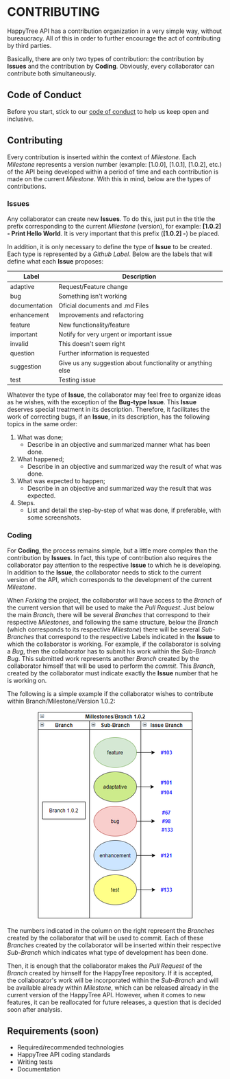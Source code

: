# CONTRIBUTING

HappyTree API has a contribution organization in a very simple way,
without bureaucracy. All of this in order to further encourage the
act of contributing by third parties.

Basically, there are only two types of contribution: the contribution
by **Issues** and the contribution by **Coding**. Obviously, every
collaborator can contribute both simultaneously.

## Code of Conduct

Before you start, stick to our [code of conduct](https://github.com/Miuey/happytree/blob/0.0.5/CODE_OF_CONDUCT.md)
to help us keep open and inclusive.

## Contributing

Every contribution is inserted within the context of *Milestone*.
Each *Milestone* represents a version number (example: [1.0.0],
[1.0.1], [1.0.2], etc.) of the API being developed within a period of
time and each contribution is made on the current *Milestone*. With
this in mind, below are the types of contributions.

### Issues

Any collaborator can create new **Issues**. To do this, just put in
the title the prefix corresponding to the current *Milestone*
(version), for example: **[1.0.2] - Print Hello World**. It is very
important that this prefix (**[1.0.2] -**) be placed.

In addition, it is only necessary to define the type of **Issue** to
be created. Each type is represented by a *Github Label*. Below are
the labels that will define what each **Issue** proposes:

| Label  | Description  |
|---|---|
| adaptive  | Request/Feature change  |
| bug  | Something isn't working  |
| documentation  | Oficial documents and .md Files  |
| enhancement  | Improvements and refactoring  |
| feature  | New functionality/feature  |
| important  | Notify for very urgent or important issue  |
| invalid  | This doesn't seem right  |
| question  | Further information is requested  |
| suggestion  | Give us any suggestion about functionality or anything else  |
| test  | Testing issue  |

Whatever the type of **Issue**, the collaborator may feel free to
organize ideas as he wishes, with the exception of the
**Bug-type Issue**. This **Issue** deserves special treatment in its
description. Therefore, it facilitates the work of correcting bugs,
if an **Issue**, in its description, has the following topics in the
same order:

1. What was done;
	* Describe in an objective and summarized manner what has been
	done.
2. What happened;
	* Describe in an objective and summarized way the result of what
	was done.
3. What was expected to happen;
	* Describe in an objective and summarized way the result that was
	expected.
4. Steps.
	* List and detail the step-by-step of what was done, if
	preferable, with some screenshots.
	
### Coding

For **Coding**, the process remains simple, but a little more complex
than the contribution by **Issues**. In fact, this type of
contribution also requires the collaborator pay attention to the
respective **Issue** to which he is developing. In addition to the
**Issue**, the collaborator needs to stick to the current version of
the API, which corresponds to the development of the current
*Milestone*.	

When *Forking* the project, the collaborator will have access to the
*Branch* of the current version that will be used to make the
*Pull Request*. Just below the main *Branch*, there will be several
*Branches* that correspond to their respective *Milestones*, and
following the same structure, below the *Branch* (which corresponds
to its respective *Milestone*) there will be several *Sub-Branches*
that correspond to the respective Labels indicated in the **Issue**
to which the collaborator is working. For example, if the
collaborator is solving a *Bug*, then the collaborator has to submit
his work within the *Sub-Branch Bug*. This submitted work represents
another *Branch* created by the collaborator himself that will be
used to perform the *commit*. This *Branch*, created by the
collaborator must indicate exactly the **Issue** number that he is
working on.

The following is a simple example if the collaborator wishes to
contribute within Branch/Milestone/Version 1.0.2:

<p align="center">
  <img alt="Example of a Branch" src="https://github.com/Miuey/happytree/blob/0.0.5/.github/resources/branch_info.png"/>
  </a>
</p>


The numbers indicated in the column on the right represent the
*Branches* created by the collaborator that will be used to commit.
Each of these *Branches* created by the collaborator will be inserted
within their respective *Sub-Branch* which indicates what type of
development has been done.

Then, it is enough that the collaborator makes the *Pull Request* of
the *Branch* created by himself for the HappyTree repository. If it
is accepted, the collaborator's work will be incorporated within the
*Sub-Branch* and will be available already within *Milestone*, which
can be released already in the current version of the HappyTree API.
However, when it comes to new features, it can be reallocated for
future releases, a question that is decided soon after analysis.

## Requirements (soon)

* Required/recommended technologies
* HappyTree API coding standards
* Writing tests
* Documentation
